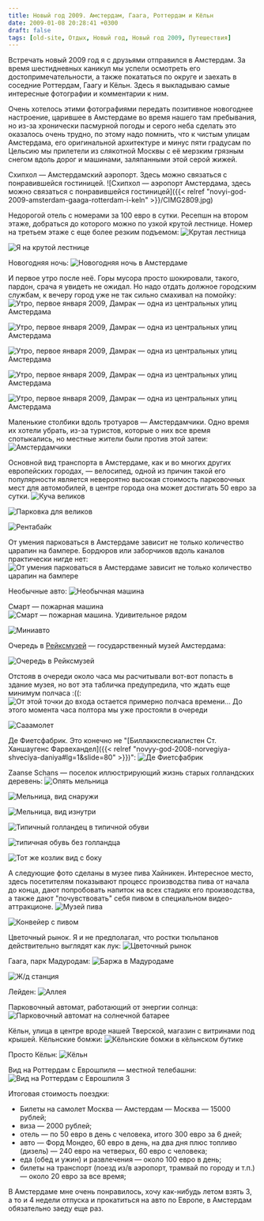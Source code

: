 ```yaml
---
title: Новый год 2009. Амстердам, Гаага, Роттердам и Кёльн
date: 2009-01-08 20:28:41 +0300
draft: false
tags: [old-site, Отдых, Новый год, Новый год 2009, Путешествия]
---
```

Встречать новый 2009 год я с друзьями отправился в Амстердам. За время шестидневных каникул мы успели осмотреть его достопримечательности, а также покататься по округе и заехать в соседние Роттердам, Гаагу и Кёльн. Здесь я выкладываю самые интересные фотографии и комментарии к ним.

Очень хотелось этими фотографиями передать позитивное новогоднее настроение, царившее в Амстердаме во время нашего там пребывания, но из-за хронически пасмурной погоды и серого неба сделать это оказалось очень трудно, по этому надо помнить, что к чистым улицам Амстердама, его оригинальной архитектуре и минус пяти градусам по Цельсию мы прилетели из слякотной Москвы с её мерзким грязным снегом вдоль дорог и машинами, заляпанными этой серой жижей.

Схипхол — Амстердамский аэропорт. Здесь можно связаться с понравившейся гостиницей.
![Схипхол — аэропорт Амстердама, здесь можно связаться с понравившейся гостиницей]({{< relref "novyi-god-2009-amsterdam-gaaga-rotterdam-i-keln" >}}/CIMG2809.jpg)
<!--more-->

Недорогой отель с номерами за 100 евро в сутки. Ресепшн на втором этаже, добраться до которого можно по узкой крутой лестнице. Номер на третьем этаже с еще более резким подъемом:
![Крутая лестница](DSC00510.jpg)

![Я на крутой лестнице](DSC00512.jpg)

Новогодняя ночь:
![Новогодняя ночь в Амстердаме](DSC00517_0.jpg)

И первое утро после неё. Горы мусора просто шокировали, такого, пардон, срача я увидеть не ожидал. Но надо отдать должное городским службам, к вечеру город уже не так сильно смахивал на помойку:
![Утро, первое января 2009, Дамрак — одна из центральных улиц Амстердама](DSC_1216.jpg)

![Утро, первое января 2009, Дамрак — одна из центральных улиц Амстердама](DSC_1210.jpg)

![Утро, первое января 2009, Дамрак — одна из центральных улиц Амстердама](DSC_1229.jpg)

![Утро, первое января 2009, Дамрак — одна из центральных улиц Амстердама](DSC_1266.jpg)

![Утро, первое января 2009, Дамрак — одна из центральных улиц Амстердама](DSC_1217.jpg)

Маленькие столбики вдоль тротуаров — Амстердамчики. Одно время их хотели убрать, из-за туристов, которые о них все время спотыкались, но местные жители были против этой затеи:
![Амстердамчики](DSC_1434.jpg)

Основной вид транспорта в Амстердаме, как и во многих других европейских городах, — велосипед, одной из причин такой его популярности является невероятно высокая стоимость парковочных мест для автомобилей, в центре города она может достигать 50 евро за сутки.
![Куча великов](DSC_1346.jpg)

![Парковка для великов](DSC_1339.jpg)

![Рентабайк](DSC_1394.jpg)

От умения парковаться в Амстердаме зависит не только количество царапин на бампере. Бордюров или заборчиков вдоль каналов практически нигде нет:
![От умения парковаться в Амстердаме зависит не только количество царапин на бампере](DSC_1431.jpg)

Необычные авто:
![Необычная машина](DSC_1417.jpg)

Смарт — пожарная машина
![Смарт — пожарная машина. Удивительное рядом](DSC_1489.jpg)

![Миниавто](DSC_1427.jpg)

Очередь в [Рейксмузей](http://ru.wikipedia.org/wiki/%D0%A0%D0%B5%D0%B9%D0%BA%D1%81%D0%BC%D1%83%D0%B7%D0%B5%D0%B9) — государственный музей Амстердама:

![Очередь в Рейксмузей](DSC_1452.jpg)

Отстояв в очереди около часа мы расчитывали вот-вот попасть в здание музея, но вот эта табличка предупредила, что ждать еще минимум полчаса :((:
![От этой точки до входа остается примерно полчаса времени... До этого момента часа полтора мы уже простояли в очереди](DSC_1456.jpg)

![Сааамолет](DSC_1459.jpg)

Де Фиетсфабрик. Это конечно не "[Биллаккспесиалистен Ст. Ханшаугенс Фарвехандел]({{< relref "novyy-god-2008-norvegiya-shveciya-daniya#lg=1&slide=80" >}})":
![Де Фиетсфабрик](DSC_1493.jpg)

Zaanse Schans — поселок иллюстрирующий жизнь старых голландских деревень:
![Опять мельница](DSC_1597.jpg)

![Мельница, вид снаружи](DSC_1580.jpg)

![Мельница, вид изнутри](DSC_1585.jpg)

![Типичный голландец в типичной обуви](DSC_1652.jpg)

![типичная обувь без голландца](DSC_1653.jpg)

![Тот же козлик вид с боку](DSC_1540.jpg)

А следующие фото сделаны в музее пива Хайникен. Интересное место, здесь посетителям показывают процесс производства пива от начала до конца, дают  попробовать напиток на всех стадиях его производства, а также дают "почувствовать" себя пивом в специальном видео-аттракционе.
![Музей пива](DSC_1503.jpg)

![Конвейер с пивом](DSC_1500.jpg)

Цветочный рынок. Я и не предполагал, что ростки тюльпанов действительно выглядят как лук:
![Цветочный рынок](DSC_1322.jpg)

Гаага, парк Мадуродам:
![Баржа в Мадуродаме](DSC_1938.jpg)

![Ж/д станция](DSC_1998.jpg)

Лейден:
![Аллея](DSC_1823.jpg)

Парковочный автомат, работающий от энергии солнца:
![Парковочный автомат на солнечной батарее](DSC_1766.jpg)

Кёльн, улица в центре вроде нашей Тверской, магазин с витринами под крышей. Кёльнские бомжи:
![Кёльнские бомжи в кёльнском бутике](DSC_1755.jpg)

Просто Кёльн:
![Кёльн](DSC_1733.jpg)

Вид на Роттердам с Еврошпиля — местной телебашни:
![Вид на Роттердам с Еврошпиля 3](DSC_2142.jpg)

Итоговая стоимость поездки: 
- Билеты на самолет Москва — Амстердам — Москва — 15000 рублей;
- виза — 2000 рублей;
- отель — по 50 евро в день с человека, итого 300 евро за 6 дней;
- авто — Форд Мондео, 60 евро в день, на два дня плюс топливо (дизель) — 240 евро на четверых, 60 евро с человека;
- еда (обед и ужин) и развлечения — около 100 евро в день;
- билеты на транспорт (поезд из/в аэропорт, трамвай по городу и т.п.) — около 20 евро за все время;

В Амстердаме мне очень понравилось, хочу как-нибудь летом взять 3, а то и 4 недели отпуска и прокатиться на авто по Европе, в Амстердам обязательно заеду еще раз.